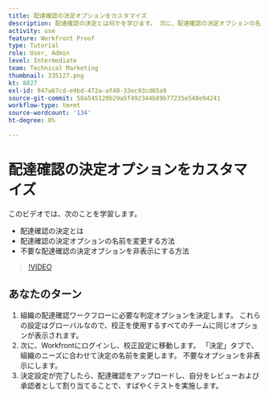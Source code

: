 ```yaml
---
title: 配達確認の決定オプションをカスタマイズ
description: 配達確認の決定とは何かを学びます。 次に、配達確認の決定オプションの名前を変更し、校正システムの設定で不要なオプションを非表示にします。
activity: use
feature: Workfront Proof
type: Tutorial
role: User, Admin
level: Intermediate
team: Technical Marketing
thumbnail: 335127.png
kt: 8827
exl-id: 947a67cd-e9bd-472a-af40-33ec93cd65a9
source-git-commit: 58a545120b29a5f492344b89b77235e548e94241
workflow-type: tm+mt
source-wordcount: '134'
ht-degree: 0%

---
```


# 配達確認の決定オプションをカスタマイズ

このビデオでは、次のことを学習します。

* 配達確認の決定とは
* 配達確認の決定オプションの名前を変更する方法
* 不要な配達確認の決定オプションを非表示にする方法

>[!VIDEO](https://video.tv.adobe.com/v/335127/?quality=12)

## あなたのターン

1. 組織の配達確認ワークフローに必要な判定オプションを決定します。 これらの設定はグローバルなので、校正を使用するすべてのチームに同じオプションが表示されます。
1. 次に、Workfrontにログインし、校正設定に移動します。 「決定」タブで、組織のニーズに合わせて決定の名前を変更します。 不要なオプションを非表示にします。
1. 決定設定が完了したら、配達確認をアップロードし、自分をレビューおよび承認者として割り当てることで、すばやくテストを実施します。


<!--
Lean More URLs
-->
